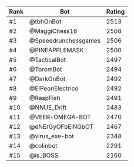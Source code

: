 Rank|Bot|Rating
---|---|---
#1|@tbhOnBot|2513
#2|@MaggiChess16|2508
#3|@Speeedrunchessgames|2506
#4|@PINEAPPLEMASK|2500
#5|@TacticalBot|2497
#6|@ToromBot|2494
#7|@DarkOnBot|2492
#8|@ElPeonElectrico|2492
#9|@RaspFish|2491
#10|@NNUE_Drift|2483
#11|@VEER-OMEGA-BOT|2470
#12|@eNErGyOFbEiNGbOT|2467
#13|@virus_exe-bot|2348
#14|@colinbot|2291
#15|@is_BOSS|2160
